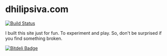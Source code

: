 dhilipsiva.com
==============
[![Build Status](https://travis-ci.org/dhilipsiva/dhilipsiva.com.png)](https://travis-ci.org/dhilipsiva/dhilipsiva.com)


I built this site just for fun. To experiment and play. So, don't be surprised if you find something broken.


[![Bitdeli Badge](https://d2weczhvl823v0.cloudfront.net/dhilipsiva/dhilipsiva.com/trend.png)](https://bitdeli.com/free "Bitdeli Badge")

